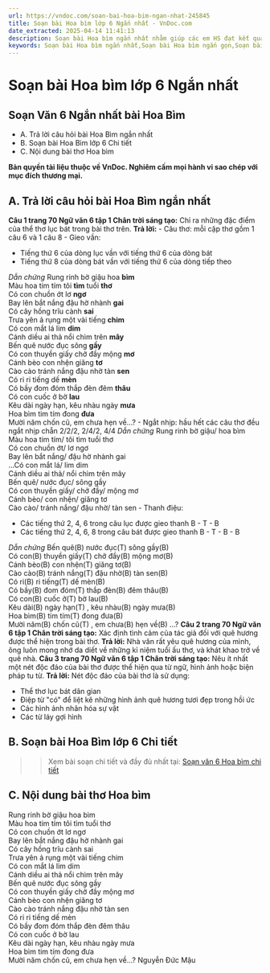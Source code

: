 ```yaml
---
url: https://vndoc.com/soan-bai-hoa-bim-ngan-nhat-245845
title: Soạn bài Hoa bìm lớp 6 Ngắn nhất - VnDoc.com
date_extracted: 2025-04-14 11:41:13
description: Soạn bài Hoa bìm ngắn nhất nhằm giúp các em HS đạt kết quả tốt trong quá trình làm bài tập và học tập môn Ngữ văn lớp 6.
keywords: Soạn bài Hoa bìm ngắn nhất,Soạn bài Hoa bìm ngắn gọn,Soạn bài Hoa bìm ngắn,Soạn bài Hoa bìm siêu ngắn,Soạn Hoa bìm ngắn nhất,Soạn Hoa bìm ngắn gọn,Soạn Hoa bìm ngắn,soạn văn hoa bìm ngắn gọn,Soạn văn 6 Hoa bìm,Soạn bài Hoa bìm,Soạn Thực hành Tiếng Việt trang 67,Hoa bìm,Hoa bìm lớp 6,ngữ văn 6,ngữ văn 6 tập 1,soạn văn 6,soạn văn 6 tập 1,soạn văn lớp 6,soan van 6,ngữ văn lớp 6,văn lớp 6,văn 6,ngu van 6,soạn ngữ văn lớp 6,giải ngữ văn 6
---
```


# Soạn bài Hoa bìm lớp 6 Ngắn nhất
## **Soạn Văn 6 Ngắn nhất bài Hoa Bìm**
  * A. Trả lời câu hỏi bài Hoa Bìm ngắn nhất
  * B. Soạn bài Hoa Bìm lớp 6 Chi tiết
  * C. Nội dung bài thơ Hoa bìm

**Bản quyền tài liệu thuộc về VnDoc. Nghiêm cấm mọi hành vi sao chép với mục đích thương mại.**
## **A. Trả lời câu hỏi bài Hoa Bìm ngắn nhất**
**Câu 1 trang 70 Ngữ văn 6 tập 1 Chân trời sáng tạo:** Chỉ ra những đặc điểm của thể thơ lục bát trong bài thơ trên.
**Trả lời:**
\- Câu thơ: mỗi cặp thơ gồm 1 câu 6 và 1 câu 8
\- Gieo vần:
  * Tiếng thứ 6 của dòng lục vần với tiếng thứ 6 của dòng bát
  * Tiếng thứ 8 của dòng bát vần với tiếng thứ 6 của dòng tiếp theo

 _Dẫn chứng_
Rung rinh bờ giậu hoa **bìm**  
Màu hoa tim tím tôi **tìm** tuổi **thơ**  
Có con chuồn ớt lơ **ngơ**  
Bay lên bắt nắng đậu hờ nhành **gai**  
Có cây hồng trĩu cành **sai**  
Trưa yên ả rụng một vài tiếng **chim**  
Có con mắt lá lim **dim**  
Cánh diều ai thả nổi chìm trên **mây**  
Bến quê nước đục sông **gầy**  
Có con thuyền giấy chở đầy mộng **mơ**  
Cánh bèo con nhện giăng **tơ**  
Cào cào tránh nắng đậu nhờ tàn **sen**  
Có ri ri tiếng dế **mèn**  
Có bầy đom đóm thắp đèn đêm **thâu**  
Có con cuốc ở bờ **lau**  
Kêu dài ngày hạn, kêu nhàu ngày **mưa**  
Hoa bìm tim tím đong **đưa**  
Mười năm chốn cũ, em chưa hẹn về...?
\- Ngắt nhịp: hầu hết các câu thơ đều ngắt nhịp chẵn 2/2/2, 2/4/2, 4/4
 _Dẫn chứng_
Rung rinh bờ giậu/ hoa bìm   
Màu hoa tim tím/ tôi tìm tuổi thơ   
Có con chuồn ớt/ lơ ngơ   
Bay lên bắt nắng/ đậu hờ nhành gai   
...Có con mắt lá/ lim dim   
Cánh diều ai thả/ nổi chìm trên mây   
Bến quê/ nước đục/ sông gầy   
Có con thuyền giấy/ chở đầy/ mộng mơ   
Cánh bèo/ con nhện/ giăng tơ   
Cào cào/ tránh nắng/ đậu nhờ/ tàn sen
\- Thanh điệu:
  * Các tiếng thứ 2, 4, 6 trong câu lục được gieo thanh B - T - B
  * Các tiếng thứ 2, 4, 6, 8 trong câu bát được gieo thanh B - T - B - B

 _Dẫn chứng_
Bến quê\(B\) nước đục\(T\) sông gầy\(B\)   
Có con\(B\) thuyền giấy\(T\) chở đầy\(B\) mộng mơ\(B\)   
Cánh bèo\(B\) con nhện\(T\) giăng tơ\(B\)   
Cào cào\(B\) tránh nắng\(T\) đậu nhờ\(B\) tàn sen\(B\)   
Có ri\(B\) ri tiếng\(T\) dế mèn\(B\)   
Có bầy\(B\) đom đóm\(T\) thắp đèn\(B\) đêm thâu\(B\)   
Có con\(B\) cuốc ở\(T\) bờ lau\(B\)   
Kêu dài\(B\) ngày hạn\(T\) , kêu nhàu\(B\) ngày mưa\(B\)   
Hoa bìm\(B\) tim tím\(T\) đong đưa\(B\)   
Mười năm\(B\) chốn cũ\(T\) , em chưa\(B\) hẹn về\(B\) ...?
**Câu 2 trang 70 Ngữ văn 6 tập 1 Chân trời sáng tạo:** Xác định tình cảm của tác giả đối với quê hương được thể hiện trong bài thơ.
**Trả lời:**
Nhà văn rất yêu quê hương của mình, ông luôn mong nhớ da diết về những kỉ niệm tuổi ấu thơ, và khát khao trở về quê nhà.
**Câu 3 trang 70 Ngữ văn 6 tập 1 Chân trời sáng tạo:** Nêu ít nhất một nét độc đáo của bài thơ được thể hiện qua từ ngữ, hình ảnh hoặc biện pháp tu từ.
**Trả lời:**
Nét độc đáo của bài thơ là sử dụng:
  * Thể thơ lục bát dân gian
  * Điệp từ "có" để liệt kê những hình ảnh quê hương tươi đẹp trong hồi ức
  * Các hình ảnh nhân hóa sự vật
  * Các từ láy gợi hình

## **B. Soạn bài Hoa Bìm lớp 6 Chi tiết**
>> Xem bài soạn chi tiết và đầy đủ nhất tại: [Soạn văn 6 Hoa bìm chi tiết](<https://vndoc.com/soan-hoa-bim-233893>)
## **C. Nội dung bài thơ Hoa bìm**
Rung rinh bờ giậu hoa bìm  
Màu hoa tim tím tôi tìm tuổi thơ  
Có con chuồn ớt lơ ngơ  
Bay lên bắt nắng đậu hờ nhành gai  
Có cây hồng trĩu cành sai  
Trưa yên ả rụng một vài tiếng chim  
Có con mắt lá lim dim  
Cánh diều ai thả nổi chìm trên mây  
Bến quê nước đục sông gầy  
Có con thuyền giấy chở đầy mộng mơ  
Cánh bèo con nhện giăng tơ  
Cào cào tránh nắng đậu nhờ tàn sen  
Có ri ri tiếng dế mèn  
Có bầy đom đóm thắp đèn đêm thâu  
Có con cuốc ở bờ lau  
Kêu dài ngày hạn, kêu nhàu ngày mưa  
Hoa bìm tim tím đong đưa  
Mười năm chốn cũ, em chưa hẹn về...?
Nguyễn Đức Mậu
